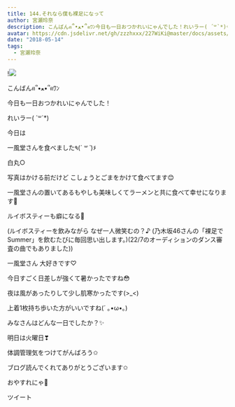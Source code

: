 ```yaml
---
title: 144.それなら僕も裸足になって
author: 宮瀬玲奈
description: こんばんฅ՞•ﻌ•՞ฅﾜﾝ今日も一日おつかれいにゃんでした！れいラー( ´꒳`*)今日は一風堂さんを食べました٩(*´ ꒳ `*)۶白丸○写真はかける...
avatar: https://cdn.jsdelivr.net/gh/zzzhxxx/227WiKi@master/docs/assets/photo/avatar/reina.jpg
date: "2018-05-14"
tags:
  - 宮瀬玲奈
---
```


!![](https://cdn.jsdelivr.net/gh/zzzhxxx/227WiKi-image@master/blog-image/reina-2018-05-14_1.jpg)




こんばんฅ՞•ﻌ•՞ฅﾜﾝ




今日も一日おつかれいにゃんでした！








れいラー( ´꒳`*)










今日は

一風堂さんを食べました٩(*´ ꒳ `*)۶



白丸○



写真はかける前だけど
こしょうとごまをかけて食べてます😊





一風堂さんの置いてあるもやしも美味しくてラーメンと共に食べて幸せになります💓



ルイボスティーも癖になる💓



(ルイボスティーを飲みながら
なぜ一人微笑むの？♪
(乃木坂46さんの「裸足でSummer」を飲むたびに毎回思い出します。)(22/7のオーディションのダンス審査の曲でもありました))





一風堂さん
大好きです♡











今日すごく日差しが強くて暑かったですね😳


夜は風があったりして少し肌寒かったです(>_<)


上着1枚持ち歩いた方がいいですね(´ ｡•ω•｡)







みなさんはどんな一日でしたか？✨







明日は火曜日❣


体調管理気をつけてがんばろう✩





ブログ読んでくれてありがとうございます✩



おやすれにゃ💓


ツイート



